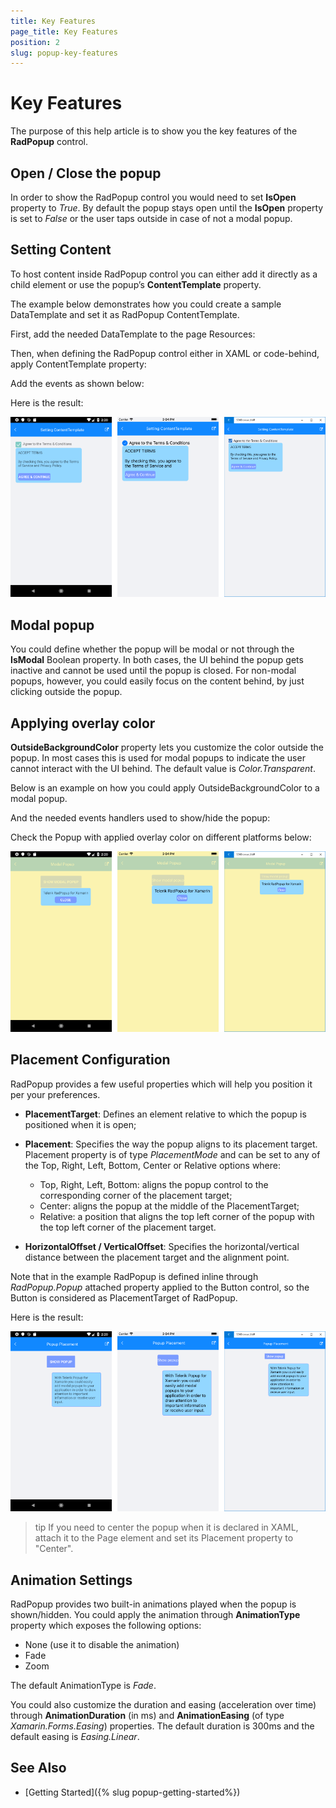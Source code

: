 ```yaml
---
title: Key Features
page_title: Key Features
position: 2
slug: popup-key-features
---
```


# Key Features

The purpose of this help article is to show you the key features of the **RadPopup** control. 

## Open / Close the popup

In order to show the RadPopup control you would need to set **IsOpen** property to *True*. By default the popup stays open until the **IsOpen** property is set to *False* or the user taps outside in case of not a modal popup.

## Setting Content

To host content inside RadPopup control you can either add it directly as a child element or use the popup’s **ContentTemplate** property.

The example below demonstrates how you could create a sample DataTemplate and set it as RadPopup ContentTemplate.

First, add the needed DataTemplate to the page Resources:

<snippet id='popup-features-contenttemplate-resource' />

Then, when defining the RadPopup control either in XAML or code-behind, apply ContentTemplate property:

<snippet id='popup-features-contenttemplate-xaml' />

Add the events as shown below:

<snippet id='popup-features-contenttemplate-events' />

Here is the result:

![Popup Content Template](images/popup_features_contenttemplate.png)

## Modal popup

You could define whether the popup will be modal or not through the **IsModal** Boolean property. In both cases, the UI behind the popup gets inactive and cannot be used until the popup is closed. For non-modal popups, however, you could easily focus on the content behind, by just clicking outside the popup.

## Applying overlay color 

**OutsideBackgroundColor** property lets you customize the color outside the popup. In most cases this is used for modal popups to indicate the user cannot interact with the UI behind. The default value is *Color.Transparent*. 

Below is an example on how you could apply OutsideBackgroundColor to a modal popup.

<snippet id='popup-features-modal' />

And the needed events handlers used to show/hide the popup:

<snippet id='popup-features-modal-events' />

Check the Popup with applied overlay color on different platforms below:

![Popup Modal](images/popup_features_modal.png)

## Placement Configuration

RadPopup provides a few useful properties which will help you position it per your preferences.   

* **PlacementTarget**: Defines an element relative to which the popup is positioned when it is open;
* **Placement**: Specifies the way the popup aligns to its placement target. Placement property is of type *PlacementMode* and can be set to any of the Top, Right, Left, Bottom, Center or Relative options where:
	* Top, Right, Left, Bottom: aligns the popup control to the corresponding corner of the placement target;
	* Center: aligns the popup at the middle of the PlacementTarget;
	* Relative: a position that aligns the top left corner of the popup with the top left corner of the placement target.
	
* **HorizontalOffset / VerticalOffset**: Specifies the horizontal/vertical distance between the placement target and the alignment point.  

<snippet id='popup-features-placement' />

Note that in the example RadPopup is defined inline through *RadPopup.Popup* attached property applied to the Button control, so the Button is considered as PlacementTarget of RadPopup.

Here is the result:

![Popup Placement](images/popup_features_placement.png)

>tip If you need to center the popup when it is declared in XAML, attach it to the Page element and set its Placement property to "Center".

## Animation Settings

RadPopup provides two built-in animations played when the popup is shown/hidden. You could apply the animation through **AnimationType** property which exposes the following options:

* None (use it to disable the animation)
* Fade
* Zoom

The default AnimationType is _Fade_.

You could also customize the duration and easing (acceleration over time) through **AnimationDuration** (in ms) and **AnimationEasing** (of type *Xamarin.Forms.Easing*) properties. The default duration is 300ms and the default easing is _Easing.Linear_.

## See Also

- [Getting Started]({% slug popup-getting-started%})
